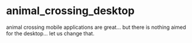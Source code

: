 # animal_crossing_desktop
animal crossing mobile applications are great... but there is nothing aimed for the desktop... let us change that. 
